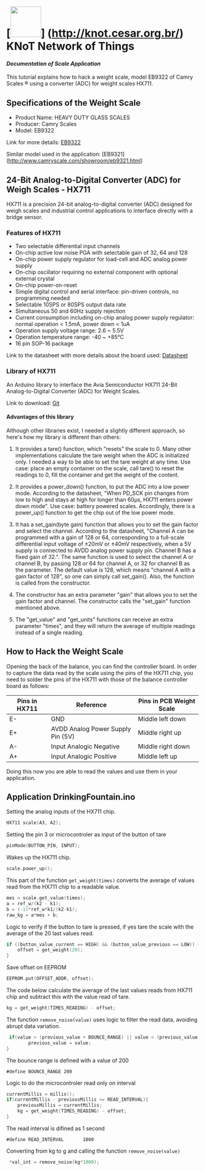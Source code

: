[<img src="http://knot.cesar.org.br/images/KNoT_logo_topo1.png" height="80">] (http://knot.cesar.org.br/) KNoT Network of Things
=============================================================================

#### _Documentation of Scale Application_

This tutorial explains how to hack a weight scale, model EB9322 of Camry Scales
® using a converter (ADC) for weight scales HX711.

Specifications of the Weight Scale
----------------

* Product Name: HEAVY DUTY GLASS SCALES
* Producer: Camry Scales
* Model: EB9322

Link for more details: [EB9322](http://www.camryscale.com/showroom/eb9322.html)

Similar model used in the application: [EB9321]
(http://www.camryscale.com/showroom/eb9321.html)

24-Bit Analog-to-Digital Converter (ADC) for Weigh Scales - HX711
----------------

HX711 is a precision 24-bit analog-to-digital converter (ADC) designed for
weigh scales and industrial control applications to interface directly with a
bridge sensor.

### Features of HX711 ###

*  Two selectable differential input channels
*   On-chip active low noise PGA with selectable gain of 32, 64 and 128
*   On-chip power supply regulator for load-cell and ADC analog power supply
*   On-chip oscillator requiring no external component with optional external
crystal
*   On-chip power-on-reset
*   Simple digital control and serial interface:
	pin-driven controls, no programming needed
*   Selectable 10SPS or 80SPS output data rate
*   Simultaneous 50 and 60Hz supply rejection
*   Current consumption including on-chip analog power supply regulator:
	normal operation < 1.5mA, power down < 1uA
*   Operation supply voltage range: 2.6 ~ 5.5V
*   Operation temperature range: -40 ~ +85°C
*   16 pin SOP-16 package

Link to the datasheet with more details about the board used:
[Datasheet](http://www.aviaic.com/uploadfile/hx711_brief_en.pdf)

### Library of HX711 ###

An Arduino library to interface the Avia Semiconductor HX711 24-Bit
Analog-to-Digital Converter (ADC) for Weight Scales.

Link to download: [Git](https://github.com/bogde/HX711)

#### Advantages of this library ####

Although other libraries exist, I needed a slightly different approach, so
here's how my library is different than others:

1. It provides a tare() function, which "resets" the scale to 0. Many other
implementations calculate the tare weight when the ADC is initialized only. I
needed a way to be able to set the tare weight at any time. Use case: place an
empty container on the scale, call tare() to reset the readings to 0, fill the
container and get the weight of the content.

2. It provides a power_down() function, to put the ADC into a low power mode.
According to the datasheet, "When PD_SCK pin changes from low to high and stays
at high for longer than 60μs, HX711 enters power down mode". Use case: battery
powered scales. Accordingly, there is a power_up() function to get the chip out
of the low power mode.

3. It has a set_gain(byte gain) function that allows you to set the gain factor
and select the channel. According to the datasheet, "Channel A can be programmed
with a gain of 128 or 64, corresponding to a full-scale differential input
voltage of ±20mV or ±40mV respectively, when a 5V supply is connected to AVDD
analog power supply pin. Channel B has a fixed gain of 32.". The same function
is used to select the channel A or channel B, by passing 128 or 64 for channel
A, or 32 for channel B as the parameter. The default value is 128, which means
"channel A with a gain factor of 128", so one can simply call set_gain(). Also,
the function is called from the constructor.

4. The constructor has an extra parameter "gain" that allows you to set the gain
factor and channel. The constructor calls the "set_gain" function mentioned
above.

5. The "get_value" and "get_units" functions can receive an extra parameter
"times", and they will return the average of multiple readings instead of a
single reading.

How to Hack the Weight Scale
----------------

Opening the back of the balance, you can find the controller board.
In order to capture the data read by the scale using the pins of the HX711 chip,
you need to solder the pins of the HX711 with those of the balance controller
board as follows:

| Pins in HX711 |             Reference             |Pins in PCB Weight Scale|
|---------------|-----------------------------------|------------------------|
|        E-     |                GND                |    Middle left down    |
|        E+     |AVDD Analog Power Supply Pin (5V)  |    Middle right up     |
|        A-     |      Input Analogic Negative      |    Middle right down   |
|        A+     |      Input Analogic Positive      |    Middle left up      |

Doing this now you are able to read the values and use them in your application.

Application DrinkingFountain.ino
----------------

Setting the analog inputs of the HX711 chip.
```c++
HX711 scale(A3, A2);
```

Setting the pin 3 or microcontroler as input of the button of tare
```c++
pinMode(BUTTON_PIN, INPUT);
```

Wakes up the HX711 chip.
```c++
scale.power_up();
```

This part of the function `get_weight(times)` converts the average of values
read from the HX711 chip to a readable value.
```c++
mes = scale.get_value(times);
a = ref_w/(k2 - k1);
b = (-1)*ref_w*k1/(k2-k1);
raw_kg = a*mes + b;
```

Logic to verify if the button to tare is pressed, if yes tare the scale with
the average of the 20 last values read.
```c++
if ((button_value_current == HIGH) && (button_value_previous == LOW)) {
    offset = get_weight(20);
}
```

Save offset on EEPROM
```c++
EEPROM.put(OFFSET_ADDR, offset);
```

The code below calculate the average of the last values reads from HX711 chip
and subtract this with the value read of tare.
```c++
kg = get_weight(TIMES_READING) - offset;
```

The function `remove_noise(value)` uses logic to filter the read data, avoiding
abrupt data variation.
```c++
 if(value > (previous_value + BOUNCE_RANGE) || value < (previous_value - BOUNCE_RANGE)) {
        previous_value = value;
}
```

The bounce range is defined with a value of 200
```
#define BOUNCE_RANGE 200
```

Logic to do the microcontroler read only on interval
```c++
currentMillis = millis();
if(currentMillis - previousMillis >= READ_INTERVAL){
	previousMillis = currentMillis;
	kg = get_weight(TIMES_READING) - offset;
}
```

The read interval is difined as 1 second
```
#define READ_INTERVAL      	1000
```

Converting from kg to g and calling the function `remove_noise(value)`
```c++
 *val_int = remove_noise(kg*1000);
```
